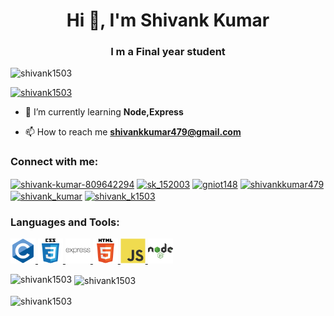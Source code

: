 <h1 align="center">Hi 👋, I'm Shivank Kumar</h1>
<h3 align="center">I m a Final year student</h3>

<p align="left"> <img src="https://komarev.com/ghpvc/?username=shivank1503&label=Profile%20views&color=0e75b6&style=flat" alt="shivank1503" /> </p>

<p align="left"> <a href="https://github.com/ryo-ma/github-profile-trophy"><img src="https://github-profile-trophy.vercel.app/?username=shivank1503" alt="shivank1503" /></a> </p>

- 🌱 I’m currently learning **Node,Express**

- 📫 How to reach me **shivankkumar479@gmail.com**

<h3 align="left">Connect with me:</h3>
<p align="left">
<a href="https://linkedin.com/in/shivank-kumar-809642294" target="blank"><img align="center" src="https://raw.githubusercontent.com/rahuldkjain/github-profile-readme-generator/master/src/images/icons/Social/linked-in-alt.svg" alt="shivank-kumar-809642294" height="30" width="40" /></a>
<a href="https://instagram.com/sk_152003" target="blank"><img align="center" src="https://raw.githubusercontent.com/rahuldkjain/github-profile-readme-generator/master/src/images/icons/Social/instagram.svg" alt="sk_152003" height="30" width="40" /></a>
<a href="https://www.codechef.com/users/gniot148" target="blank"><img align="center" src="https://cdn.jsdelivr.net/npm/simple-icons@3.1.0/icons/codechef.svg" alt="gniot148" height="30" width="40" /></a>
<a href="https://www.hackerrank.com/shivankkumar479" target="blank"><img align="center" src="https://raw.githubusercontent.com/rahuldkjain/github-profile-readme-generator/master/src/images/icons/Social/hackerrank.svg" alt="shivankkumar479" height="30" width="40" /></a>
<a href="https://www.leetcode.com/shivank_kumar" target="blank"><img align="center" src="https://raw.githubusercontent.com/rahuldkjain/github-profile-readme-generator/master/src/images/icons/Social/leet-code.svg" alt="shivank_kumar" height="30" width="40" /></a>
<a href="https://discord.gg/shivank_k1503" target="blank"><img align="center" src="https://raw.githubusercontent.com/rahuldkjain/github-profile-readme-generator/master/src/images/icons/Social/discord.svg" alt="shivank_k1503" height="30" width="40" /></a>
</p>

<h3 align="left">Languages and Tools:</h3>
<p align="left"> <a href="https://www.cprogramming.com/" target="_blank" rel="noreferrer"> <img src="https://raw.githubusercontent.com/devicons/devicon/master/icons/c/c-original.svg" alt="c" width="40" height="40"/> </a> <a href="https://www.w3schools.com/css/" target="_blank" rel="noreferrer"> <img src="https://raw.githubusercontent.com/devicons/devicon/master/icons/css3/css3-original-wordmark.svg" alt="css3" width="40" height="40"/> </a> <a href="https://expressjs.com" target="_blank" rel="noreferrer"> <img src="https://raw.githubusercontent.com/devicons/devicon/master/icons/express/express-original-wordmark.svg" alt="express" width="40" height="40"/> </a> <a href="https://www.w3.org/html/" target="_blank" rel="noreferrer"> <img src="https://raw.githubusercontent.com/devicons/devicon/master/icons/html5/html5-original-wordmark.svg" alt="html5" width="40" height="40"/> </a> <a href="https://developer.mozilla.org/en-US/docs/Web/JavaScript" target="_blank" rel="noreferrer"> <img src="https://raw.githubusercontent.com/devicons/devicon/master/icons/javascript/javascript-original.svg" alt="javascript" width="40" height="40"/> </a> <a href="https://nodejs.org" target="_blank" rel="noreferrer"> <img src="https://raw.githubusercontent.com/devicons/devicon/master/icons/nodejs/nodejs-original-wordmark.svg" alt="nodejs" width="40" height="40"/> </a> </p>

<p><img align="left" src="https://github-readme-stats.vercel.app/api/top-langs?username=shivank1503&show_icons=true&locale=en&layout=compact" alt="shivank1503" /></p>

<p>&nbsp;<img align="center" src="https://github-readme-stats.vercel.app/api?username=shivank1503&show_icons=true&locale=en" alt="shivank1503" /></p>

<p><img align="center" src="https://github-readme-streak-stats.herokuapp.com/?user=shivank1503&" alt="shivank1503" /></p>
